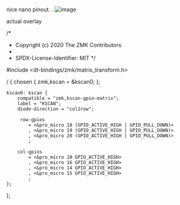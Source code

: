 nice nano pinout. .
![image](https://github.com/sriharshaguthikonda/zmk_config_boardsource3x4_nicenano_v2/assets/16268244/ff145b9d-76cc-4aa6-b0db-a72ae394764a)





actual overlay


/*
 * Copyright (c) 2020 The ZMK Contributors
 *
 * SPDX-License-Identifier: MIT
 */

#include <dt-bindings/zmk/matrix_transform.h>

/ {
    chosen {
        zmk,kscan = &kscan0;
    };

    kscan0: kscan {
        compatible = "zmk,kscan-gpio-matrix";
        label = "KSCAN";
        diode-direction = "col2row";

         row-gpios
            = <&pro_micro 18 (GPIO_ACTIVE_HIGH | GPIO_PULL_DOWN)>
            , <&pro_micro 19 (GPIO_ACTIVE_HIGH | GPIO_PULL_DOWN)>
            , <&pro_micro 20 (GPIO_ACTIVE_HIGH | GPIO_PULL_DOWN)>
            ;

        col-gpios
            = <&pro_micro 10 GPIO_ACTIVE_HIGH>
            , <&pro_micro 16 GPIO_ACTIVE_HIGH>
            , <&pro_micro 14 GPIO_ACTIVE_HIGH>
            , <&pro_micro 15 GPIO_ACTIVE_HIGH>
            ;
    };
};
